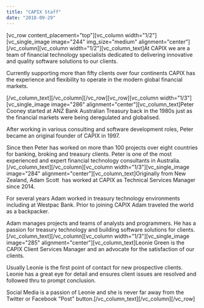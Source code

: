 ```yaml
---
title: "CAPIX Staff"
date: "2018-09-29"
---
```


\[vc\_row content\_placement="top"\]\[vc\_column width="1/2"\]\[vc\_single\_image image="244" img\_size="medium" alignment="center"\]\[/vc\_column\]\[vc\_column width="1/2"\]\[vc\_column\_text\]At CAPIX we are a team of financial technology specialists dedicated to delivering innovative and quality software solutions to our clients.

Currently supporting more than fifty clients over four continents CAPIX has the experience and flexibility to operate in the modern global financial markets.

\[/vc\_column\_text\]\[/vc\_column\]\[/vc\_row\]\[vc\_row\]\[vc\_column width="1/3"\]\[vc\_single\_image image="286" alignment="center"\]\[vc\_column\_text\]Peter Cooney started at ANZ Bank Australian Treasury back in the 1980s just as the financial markets were being deregulated and globalised.

After working in various consulting and software development roles, Peter became an original founder of CAPIX in 1997.

Since then Peter has worked on more than 100 projects over eight countries for banking, broking and treasury clients. Peter is one of the most experienced and expert financial technology consultants in Australia.\[/vc\_column\_text\]\[/vc\_column\]\[vc\_column width="1/3"\]\[vc\_single\_image image="284" alignment="center"\]\[vc\_column\_text\]Originally from New Zealand, Adam Scott  has worked at CAPIX as Technical Services Manager since 2014.

For several years Adam worked in treasury technology environments including at Westpac Bank. Prior to joining CAPIX Adam traveled the world as a backpacker.

Adam manages projects and teams of analysts and programmers. He has a passion for treasury technology and building software solutions for clients.\[/vc\_column\_text\]\[/vc\_column\]\[vc\_column width="1/3"\]\[vc\_single\_image image="285" alignment="center"\]\[vc\_column\_text\]Leonie Green is the CAPIX Client Services Manager and an advocate for the satisfaction of our clients.

Usually Leonie is the first point of contact for new prospective clients. Leonie has a great eye for detail and ensures client issues are resolved and followed thru to prompt conclusion.

Social Media is a passion of Leonie and she is never far away from the Twitter or Facebook "Post" button.\[/vc\_column\_text\]\[/vc\_column\]\[/vc\_row\]
